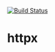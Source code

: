 [![Build Status](https://travis-ci.org/smartystreets/httpx.svg?branch=master)](https://travis-ci.org/smartystreets/httpx)

# httpx
